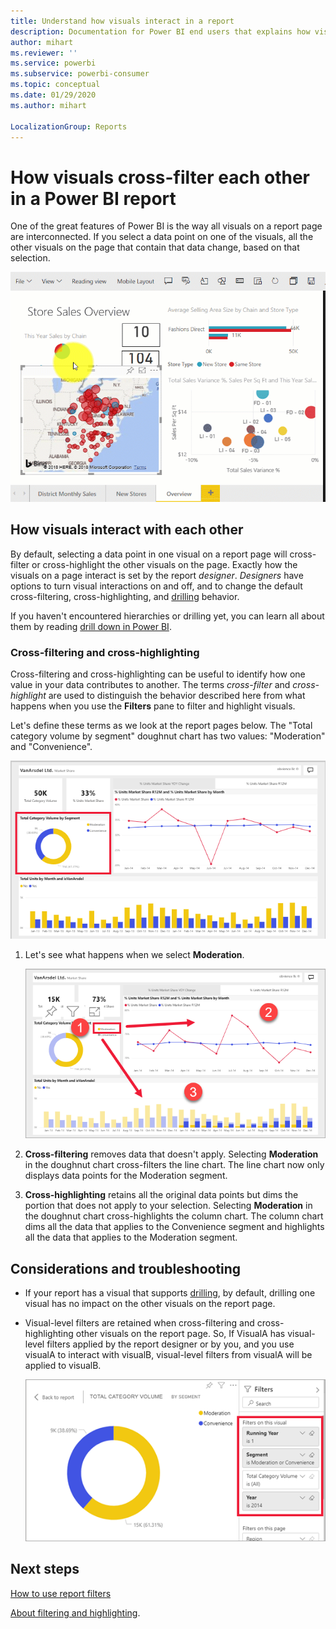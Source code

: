 ```yaml
---
title: Understand how visuals interact in a report
description: Documentation for Power BI end users that explains how visuals interact on a report page. 
author: mihart
ms.reviewer: ''
ms.service: powerbi
ms.subservice: powerbi-consumer
ms.topic: conceptual
ms.date: 01/29/2020
ms.author: mihart

LocalizationGroup: Reports
---
```


# How visuals cross-filter each other in a Power BI report
One of the great features of Power BI is the way all visuals on a report page are interconnected. If you select a data point on one of the visuals, all the other visuals on the page that contain that data change, based on that selection. 

![video of visuals interacting](media/end-user-interactions/interactions.gif)

## How visuals interact with each other

By default, selecting a data point in one visual on a report page will cross-filter or cross-highlight the other visuals on the page. Exactly how the visuals on a page interact is set by the report *designer*. *Designers* have options to turn visual interactions on and off, and to change the default cross-filtering,  cross-highlighting, and [drilling](end-user-drill.md) behavior. 

If you haven't encountered hierarchies or drilling yet, you can learn all about them by reading [drill down in Power BI](end-user-drill.md). 

### Cross-filtering and cross-highlighting

Cross-filtering and cross-highlighting can be useful to identify how one value in your data contributes to another. The terms *cross-filter* and *cross-highlight* are used to distinguish the behavior described here from what happens when you use the **Filters** pane to filter and highlight visuals.  

Let's define these terms as we look at the report pages below. The "Total category volume by segment" doughnut chart has two values: "Moderation" and "Convenience". 

![Report page](media/end-user-interactions/power-bi-interactions-before.png)

1. Let's see what happens when we select **Moderation**.

    ![Report page after Moderation segment of doughnut chart selected](media/end-user-interactions/power-bi-interactions-after.png)

2. **Cross-filtering** removes data that doesn't apply. Selecting **Moderation** in the doughnut chart cross-filters the line chart. The line chart now only displays data points for the Moderation segment. 

3. **Cross-highlighting** retains all the original data points but dims the portion that does not apply to your selection. Selecting **Moderation** in the doughnut chart cross-highlights the column chart. The column chart dims all the data that applies to the Convenience segment and highlights all the data that applies to the Moderation segment. 


## Considerations and troubleshooting
- If your report has a visual that supports [drilling](end-user-drill.md), by default, drilling one visual has no impact on the other visuals on the report page.     
- Visual-level filters are retained when cross-filtering and cross-highlighting other visuals on the report page. So, If VisualA has visual-level filters applied by the report designer or by you, and you use visualA to interact with visualB, visual-level filters from visualA will be applied to visualB.

    ![Report page after Moderation segment of doughnut chart selected](media/end-user-interactions/power-bi-visual-filters.png)

## Next steps
[How to use report filters](../power-bi-how-to-report-filter.md)    


[About filtering and highlighting](end-user-report-filter.md). 

